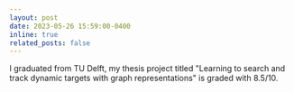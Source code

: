 ```yaml
---
layout: post
date: 2023-05-26 15:59:00-0400
inline: true
related_posts: false
---
```


I graduated from TU Delft, my thesis project titled "Learning to search and track dynamic targets with graph representations" is graded with 8.5/10.
